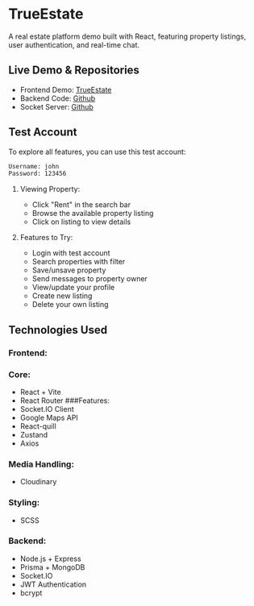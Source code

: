 # TrueEstate

A real estate platform demo built with React, featuring property listings, user authentication, and real-time chat.

## Live Demo & Repositories
- Frontend Demo: [TrueEstate](https://true-estate-front-umber.vercel.app/) <br />
- Backend Code: [Github](https://github.com/mashpotato9/trueEstate_back) <br />
- Socket Server: [Github](https://github.com/mashpotato9/trueEstate_socket)

## Test Account
To explore all features, you can use this test account:
```bash
Username: john
Password: 123456
```
1. Viewing Property:
   - Click "Rent" in the search bar
   - Browse the available property listing
   - Click on listing to view details

2. Features to Try:
   - Login with test account
   - Search properties with filter
   - Save/unsave property
   - Send messages to property owner
   - View/update your profile
   - Create new listing
   - Delete your own listing
     
## Technologies Used
### Frontend:
### Core:
- React + Vite
- React Router
###Features:
- Socket.IO Client
- Google Maps API
- React-quill
- Zustand
- Axios
### Media Handling:
- Cloudinary
### Styling:
- SCSS

### Backend:
- Node.js + Express
- Prisma + MongoDB
- Socket.IO
- JWT Authentication
- bcrypt
